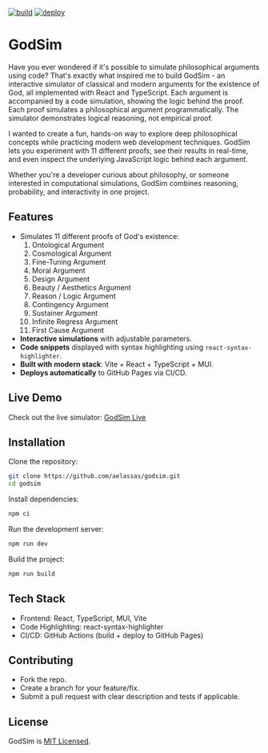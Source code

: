 [![build](https://github.com/aelassas/godsim/actions/workflows/build.yml/badge.svg)](https://github.com/aelassas/godsim/actions/workflows/build.yml) [![deploy](https://github.com/aelassas/godsim/actions/workflows/deploy.yml/badge.svg)](https://github.com/aelassas/godsim/actions/workflows/deploy.yml)

# GodSim

Have you ever wondered if it's possible to simulate philosophical arguments using code? That's exactly what inspired me to build GodSim - an interactive simulator of classical and modern arguments for the existence of God, all implemented with React and TypeScript. Each argument is accompanied by a code simulation, showing the logic behind the proof. Each proof simulates a philosophical argument programmatically. The simulator demonstrates logical reasoning, not empirical proof.

I wanted to create a fun, hands-on way to explore deep philosophical concepts while practicing modern web development techniques. GodSim lets you experiment with 11 different proofs, see their results in real-time, and even inspect the underlying JavaScript logic behind each argument.

Whether you're a developer curious about philosophy, or someone interested in computational simulations, GodSim combines reasoning, probability, and interactivity in one project.

## Features

* Simulates 11 different proofs of God's existence:
  1. Ontological Argument
  1. Cosmological Argument
  1. Fine-Tuning Argument
  1. Moral Argument
  1. Design Argument
  1. Beauty / Aesthetics Argument
  1. Reason / Logic Argument
  1. Contingency Argument
  1. Sustainer Argument
  1. Infinite Regress Argument
  1. First Cause Argument
* **Interactive simulations** with adjustable parameters.  
* **Code snippets** displayed with syntax highlighting using `react-syntax-highlighter`.  
* **Built with modern stack**: Vite + React + TypeScript + MUI.  
* **Deploys automatically** to GitHub Pages via CI/CD.

## Live Demo

Check out the live simulator: [GodSim Live](https://godsimulator.github.io/) 

## Installation

Clone the repository:

```bash
git clone https://github.com/aelassas/godsim.git
cd godsim
```

Install dependencies:
```bash
npm ci
```

Run the development server:
```bash
npm run dev
```

Build the project:
```bash
npm run build
```
<!--
## How It Works

Each proof simulates a philosophical argument programmatically. For example:

### 1. Ontological Argument
- **Argument:** God, defined as the greatest conceivable being, must exist in reality because existence is a necessary attribute of greatness
- **Simulation:** A `Being` class is used to compare conceptual and actual existence

```typescript
class Being {
  constructor(existsInReality = false) {
    this.existsInReality = existsInReality
  }
}

function simulateOntological() {
  const god = new Being(false)
  const maximalBeing = new Being(true)
  if (maximalBeing.existsInReality && !god.existsInReality) god.existsInReality = true
  return god.existsInReality
}
```

### 2. Cosmological Argument
- **Argument:** Everything that exists has a cause. To avoid infinite regress, there must be a first uncaused cause, which is God.
- **Simulation:** A chain of causes is created

```typescript
class Cause {
  constructor(causedBy = null) {
    this.causedBy = causedBy
  }
}

function findFirstCause(entity) {
  while (entity.causedBy !== null) entity = entity.causedBy
  return entity
}

function simulateCosmological(depth = 3) {
  if (depth < 1) depth = 1
  let universe = new Cause(null)
  for (let i = 1; i < depth; i++) {
    universe = new Cause(universe)
  }
  const firstCause = findFirstCause(universe)
  return firstCause !== null
}
```

### 3. Fine-Tuning Argument
- **Argument:** The physical constants of the universe are extremely unlikely to allow life by chance alone, suggesting a designer
- **Simulation:** Randomly simulate universes to see if one “supports life”

```typescript
function universeExists(probability = 1e-4) {
  return Math.random() < probability
}

function simulateFineTuning(count = 100000) {
  const results = Array.from({ length: count }, () => universeExists())
  return results.includes(true)
}
```

### 4. Moral Argument
- **Argument:** Objective moral values exist and require a moral lawgiver, identified as God.
- **Simulation:** A simple Being class models knowledge of good and evil

```typescript
function simulateMoral() {
  class Being {
    knowsGood = true
    knowsEvil = true
  }
  const creature = new Being()
  return creature.knowsGood && creature.knowsEvil
}
```

### 5. Design Argument
- **Argument:** Observing order, complexity, and purpose in nature suggests the existence of an intelligent designer.
- **Simulation:** Random patterns are generated to represent natural design

```typescript
function simulateDesign() {
  const patterns = Array.from({ length: 10 }, () => Math.random())
  const sum = patterns.reduce((a, b) => a + b, 0)
  return sum > 0
}
```

### 6. Beauty / Aesthetics Argument
- **Argument:** The existence of beauty and order in the universe points toward a transcendent source.
- **Simulation:** Random patterns are scored for beauty

```typescript
function simulateBeauty() {
  const patterns = Array.from({ length: 5 }, () => Math.random())
  const beautyScore = patterns.reduce((a, b) => a + b, 0)
  return beautyScore > 0
}
```

### 7. Reason / Logic Argument
- **Argument:** Humans can reason and the universe is logically intelligible, suggesting a rational foundation (God).
- **Simulation:** Reasoning is assumed always possible

```typescript
function simulateReason() {
  return true
}
```

### 8. Contingency Argument
- **Argument:** Everything contingent depends on a necessary being for its existence.
- **Simulation:** Check all contingent things exist

```typescript
function simulateContingency() {
  const contingentThings = Array(10).fill(true)
  return contingentThings.every(Boolean)
}
```

### 9. Sustainer Argument
- **Argument:** Contingent things exist because they are sustained. God is the necessary, self-sustaining being.
- **Simulation:** Model contingent things and God sustaining them

```typescript
function simulateSustainer() {
  const contingentThings = ['Earth', 'Sun', 'Stars', 'Creatures']
  const allSustained = contingentThings.every(() => true)
  const godExists = true
  const godSelfSustaining = true
  return allSustained && godExists && godSelfSustaining
}
```

### 10. Infinite Regress Argument
- **Argument:** Infinite regress of causes is impossible; a first uncaused cause must exist.
- **Simulation:** Build a chain of entities, return false to indicate impossibility

```typescript
function simulateInfiniteRegress(chainDepth = 1000) {
  class Entity {
    causedBy = null
    constructor(causedBy = null) {
      this.causedBy = causedBy
    }
  }
  let current = null
  for (let i = 0; i < chainDepth; i++) {
    current = new Entity(current)
  }
  return false
}
```

### 11. First Cause Argument
- **Argument:** Every effect has causes. Infinite regress is impossible, so a first uncaused cause exists (God).
- **Simulation:** Build a tree of causes, check for cycles

```typescript
function simulateFirstCause(chainDepth = 10, branches = 3) {
  class Entity {
    causedBy = []
    constructor(parents = []) {
      this.causedBy = parents
    }
  }
  function buildTree(depth, branchFactor, parentEntities = []) {
    if (depth <= 0) return []
    const entities = []
    for (let i = 0; i < branchFactor; i++) {
      const newEntity = new Entity(parentEntities)
      entities.push(newEntity)
      entities.push(...buildTree(depth - 1, branchFactor, [newEntity]))
    }
    return entities
  }
  const universe = buildTree(chainDepth, branches)
  const visited = new Set()
  function hasCycle(entity) {
    if (visited.has(entity)) return true
    visited.add(entity)
    for (const parent of entity.causedBy) {
      if (hasCycle(parent)) return true
    }
    visited.delete(entity)
    return false
  }
  const infiniteRegress = universe.some(e => hasCycle(e))
  const firstCauseExists = !infiniteRegress && universe.length > 0
  return firstCauseExists
}
```
-->
## Tech Stack

* Frontend: React, TypeScript, MUI, Vite
* Code Highlighting: react-syntax-highlighter
* CI/CD: GitHub Actions (build + deploy to GitHub Pages)

## Contributing

* Fork the repo.
* Create a branch for your feature/fix.
* Submit a pull request with clear description and tests if applicable.

## License

GodSim is [MIT Licensed](https://github.com/aelassas/godsim/blob/main/LICENSE).

